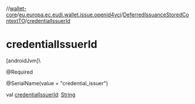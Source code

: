 //[wallet-core](../../../index.md)/[eu.europa.ec.eudi.wallet.issue.openid4vci](../index.md)/[DeferredIssuanceStoredContextTO](index.md)/[credentialIssuerId](credential-issuer-id.md)

# credentialIssuerId

[androidJvm]\

@Required

@SerialName(value = &quot;credential_issuer&quot;)

val [credentialIssuerId](credential-issuer-id.md): [String](https://kotlinlang.org/api/latest/jvm/stdlib/kotlin-stdlib/kotlin/-string/index.html)
